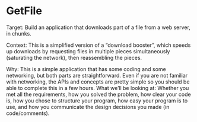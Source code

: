 # GetFile

Target: Build an application that downloads part of a file from a web server, in chunks.

Context: This is a simplified version of a “download booster”, which speeds up downloads by requesting
files in multiple pieces simultaneously (saturating the network), then reassembling the pieces.

Why: This is a simple application that has some coding and some networking, but both parts are
straightforward. Even if you are not familiar with networking, the APIs and concepts are pretty simple
so you should be able to complete this in a few hours.
What we’ll be looking at: Whether you met all the requirements, how you solved the problem, how
clear your code is, how you chose to structure your program, how easy your program is to use, and how
you communicate the design decisions you made (in code/comments).

